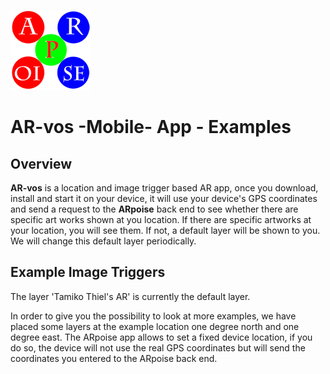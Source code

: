 ![ARpoise Logo](/images/arpoise_logo_rgb-128.png)
# AR-vos -Mobile- App - Examples

## Overview
**AR-vos** is a location and image trigger based AR app, once you download, install and start it on your device, it will use your
device's GPS coordinates and send a request to the **ARpoise** back end to see whether there are specific art works
shown at you location. If there are specific artworks at your location, you will see them. If not, a default layer will
be shown to you. We will change this default layer periodically.

## Example Image Triggers
The layer 'Tamiko Thiel's AR' is currently the default layer.

In order to give you the possibility to look at more examples, we have placed some layers at the example location one degree north and one degree east. The ARpoise app allows to set a fixed device location, if you do so, the device will not use the real GPS coordinates but will send the coordinates you entered to the ARpoise back end.

